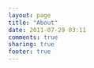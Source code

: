 ```yaml
---
layout: page
title: "About"
date: 2011-07-29 03:11
comments: true
sharing: true
footer: true
---
```

